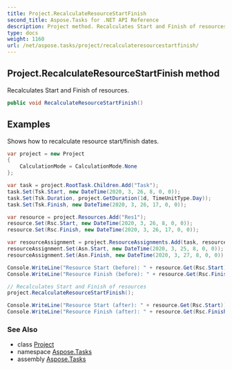 ```yaml
---
title: Project.RecalculateResourceStartFinish
second_title: Aspose.Tasks for .NET API Reference
description: Project method. Recalculates Start and Finish of resources
type: docs
weight: 1160
url: /net/aspose.tasks/project/recalculateresourcestartfinish/
---
```

## Project.RecalculateResourceStartFinish method

Recalculates Start and Finish of resources.

```csharp
public void RecalculateResourceStartFinish()
```

## Examples

Shows how to recalculate resource start/finish dates.

```csharp
var project = new Project
{
    CalculationMode = CalculationMode.None
};

var task = project.RootTask.Children.Add("Task");
task.Set(Tsk.Start, new DateTime(2020, 3, 26, 8, 0, 0));
task.Set(Tsk.Duration, project.GetDuration(1d, TimeUnitType.Day));
task.Set(Tsk.Finish, new DateTime(2020, 3, 26, 17, 0, 0));

var resource = project.Resources.Add("Res1");
resource.Set(Rsc.Start, new DateTime(2020, 3, 26, 8, 0, 0));
resource.Set(Rsc.Finish, new DateTime(2020, 3, 26, 17, 0, 0));

var resourceAssignment = project.ResourceAssignments.Add(task, resource);
resourceAssignment.Set(Asn.Start, new DateTime(2020, 3, 25, 8, 0, 0));
resourceAssignment.Set(Asn.Finish, new DateTime(2020, 3, 27, 8, 0, 0));

Console.WriteLine("Resource Start (before): " + resource.Get(Rsc.Start));
Console.WriteLine("Resource Finish (before): " + resource.Get(Rsc.Finish));

// Recalculates Start and Finish of resources
project.RecalculateResourceStartFinish();

Console.WriteLine("Resource Start (after): " + resource.Get(Rsc.Start));
Console.WriteLine("Resource Finish (after): " + resource.Get(Rsc.Finish));
```

### See Also

* class [Project](../)
* namespace [Aspose.Tasks](../../project/)
* assembly [Aspose.Tasks](../../../)


